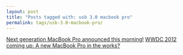```yaml
---
layout: post
title: "Posts tagged with: usb 3.0 macbook pro"
permalink: tags/usb-3.0-macbook-pro/
---
```

[Next generation MacBook Pro announced this morning!](/2012/06/next-generation-macbook-pro-announced)
[WWDC 2012 coming up: A new MacBook Pro in the works?](/2012/06/wwdc-2012-coming-up-new-macbook-pro-in)
